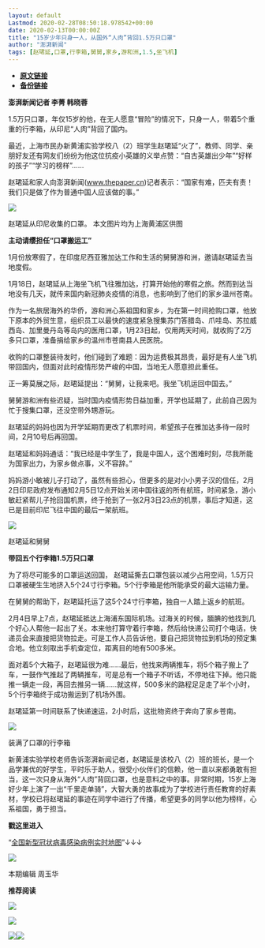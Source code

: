 ```yaml
---
layout: default
Lastmod: 2020-02-28T08:50:18.978542+00:00
date: 2020-02-13T00:00:00Z
title: "15岁少年只身一人，从国外“人肉”背回1.5万只口罩"
author: "澎湃新闻"
tags: [赵珺延,口罩,行李箱,舅舅,家乡,游和洲,1.5,坐飞机]
---
```


* [**原文链接**](http://mp.weixin.qq.com/s?__biz=MjM5MzI5NTU3MQ==&mid=2651582155&idx=4&sn=ed8a9d693dba0e4b722188517720525f&chksm=bd6673778a11fa61b8e5a04a4d3b32ec079e198322d167fab64216ce5a35826d8dcb5ebcb18e#rd)
* [**备份链接**](http://archive.today/9j4dn)


**澎湃新闻记者 李菁 韩晓蓉**

  

1.5万只口罩，年仅15岁的他，在无人愿意“冒险”的情况下，只身一人，带着5个重重的行李箱，从印尼“人肉”背回了国内。

最近，上海市民办新黄浦实验学校八（2）班学生赵珺延“火了”，教师、同学、亲朋好友还有网友们纷纷为他这位抗疫小英雄的义举点赞：“自古英雄出少年”“好样的孩子”“学习的榜样”……

赵珺延和家人向澎湃新闻(www.thepaper.cn)记者表示：“国家有难，匹夫有责！我们只是做了作为普通中国人应该做的事。”  

  

![](/images/post/003fd07621ae8837f8237b2036bb7df3.jpg)

赵珺延从印尼收集的口罩。 本文图片均为上海黄浦区供图  
  

**主动请缨担任“口罩搬运工”**

1月份放寒假了，在印度尼西亚雅加达工作和生活的舅舅游和洲，邀请赵珺延去当地度假。

1月18日，赵珺延从上海坐飞机飞往雅加达，打算开始他的寒假之旅。然而到达当地没有几天，就传来国内新冠肺炎疫情的消息，也影响到了他们的家乡温州苍南。

作为一名旅居海外的华侨，游和洲心系祖国和家乡，为在第一时间抢购口罩，他放下原本的外贸生意，组织员工以最快的速度紧急搜集苏门答腊岛、爪哇岛、苏拉威西岛、加里曼丹岛等岛内的医用口罩，1月23日起，仅用两天时间，就收购了2万多只口罩，准备捐给家乡的温州市苍南县人民医院。

收购的口罩整装待发时，他们碰到了难题：因为运费极其昂贵，最好是有人坐飞机带回国内，但面对此时疫情形势严峻的中国，当地无人愿意担此重任。

正一筹莫展之际，赵珺延提出：“舅舅，让我来吧。我坐飞机运回中国去。”

舅舅游和洲有些迟疑，当时国内疫情形势日益加重，开学也延期了，此前自己因为忙于搜集口罩，还没空带外甥游玩。

赵珺延的妈妈也因为开学延期而更改了机票时间，希望孩子在雅加达多待一段时间，2月10号后再回国。

赵珺延和妈妈通话：“我已经是中学生了，我是中国人，这个困难时刻，尽我所能为国家出力，为家乡做点事，义不容辞。”

妈妈游小敏被儿子打动了，虽然有些担心，但更多的是对小小男子汉的信任，2月2日印尼政府发布通知2月5日12点开始关闭中国往返的所有航班，时间紧急，游小敏赶紧帮儿子抢回国机票，终于抢到了一张2月3日23点的机票，事后才知道，这已是目前印尼飞往中国的最后一架航班。  

  

![](/images/post/a78e8f11b63d12b6abcd3dcf8fb961d0.jpg)

赵珺延和舅舅  
  

**带回五个行李箱1.5万只口罩**

为了将尽可能多的口罩运送回国， 赵珺延撕去口罩包装以减少占用空间，1.5万只口罩被硬生生地挤入5个24寸行李箱。5个行李箱是他所能承受的最大运输力量。

在舅舅的帮助下，赵珺延托运了这5个24寸行李箱，独自一人踏上返乡的航班。

2月4日早上7点，赵珺延抵达上海浦东国际机场。过海关的时候，腼腆的他找到几个好心人帮他一起出了关。本来他打算守着行李箱，然后给快递公司打个电话，快递员会来直接把货物拉走。可是工作人员告诉他，要自己把货物拉到机场的预定集合地。他立刻取出手机查定位，距离目的地有500多米。

面对着5个大箱子，赵珺延很为难……最后，他找来两辆推车，将5个箱子搬上了车，一鼓作气推起了两辆推车，可是总有一个箱子不听话，不停地往下掉。他只能推一辆走一段，再回去推另一辆……就这样，500多米的路程足足走了半个小时，5个行李箱终于成功搬运到了机场外围。

赵珺延第一时间联系了快递速运，2小时后，这批物资终于奔向了家乡苍南。  

  

![](/images/post/5ab9099b618f8bb554f65d79b1bf2d00.jpg)

装满了口罩的行李箱  
  

新黄浦实验学校老师告诉澎湃新闻记者，赵珺延是该校八（2）班的班长，是一个品学兼优的好学生，平时乐于助人，很受小伙伴们的信赖，他一直以来都勇敢有担当，这一次只身从海外“人肉”背回口罩，也是意料之中的事。非常时期，15岁上海好少年上演了一出“千里走单骑”，大智大勇的故事成为了学校进行责任教育的好素材，学校已将赵珺延的事迹在同学中进行了传播，希望更多的同学以他为榜样，心系祖国，勇于担当。

  

**戳这里进入**

“[全国新型冠状病毒感染病例实时地图](http://projects.thepaper.cn/thepaper-cases/839studio/feiyan/)”↓↓↓

[![](/images/post/15a4bc01c19b9e56f61d4f79069e4c63.jpg)](http://projects.thepaper.cn/thepaper-cases/839studio/feiyan/)

  

本期编辑 周玉华  

  

**推荐阅读**

  

[![](/images/post/19f9ab8bfa117c35aee758888bd18497.jpg)](http://mp.weixin.qq.com/s?__biz=MjM5MzI5NTU3MQ==&mid=2651581991&idx=1&sn=7b6c22ba49c0a27530ed704a0c1597c8&chksm=bd66739b8a11fa8dcc1b1cd4abb39aa5ddce32e09e89220ce661c48ade9c1b42642aed0207f4&scene=21#wechat_redirect)

[![](/images/post/65c5c2be42482f1d7439c715bea9218c.jpg)](http://mp.weixin.qq.com/s?__biz=MjM5MzI5NTU3MQ==&mid=2651581366&idx=1&sn=c530e7b9f67d0752b8ba5883493c6cd3&chksm=bd66760a8a11ff1cf31bfd533425b24cbef9f8ce43830f2e5087bd4954d97311adeb3f9e4791&scene=21#wechat_redirect)

[![](/images/post/fb7c79e4de8958a5845b7b2bb8323953.jpg)](http://mp.weixin.qq.com/s?__biz=MjM5MzI5NTU3MQ==&mid=2651569003&idx=2&sn=dce2cf8d15a65d6cbe53416ed734e7d4&chksm=bd6626d78a11afc18cc3605cf9be790c0318191b2a58958b3f4d53a35dde3c5b9bfd86c48db9&scene=21#wechat_redirect)![](/images/post/faa036129172f4ba4cb775ad946d1eff.jpg)

